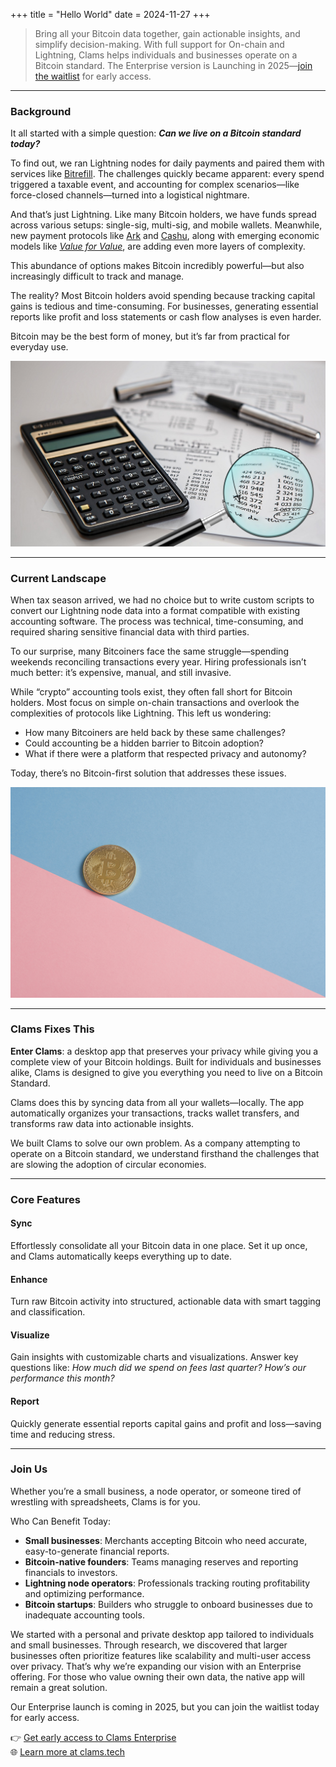 +++
title = "Hello World"
date = 2024-11-27
+++

> Bring all your Bitcoin data together, gain actionable insights, and simplify decision-making. With full support for On-chain and Lightning, Clams helps individuals and businesses operate on a Bitcoin standard. The Enterprise version is Launching in 2025—[join the waitlist](http://eepurl.com/i5kuF-/) for early access.

---

### Background

It all started with a simple question: **_Can we live on a Bitcoin standard today?_**

To find out, we ran Lightning nodes for daily payments and paired them with services like [Bitrefill](https://www.bitrefill.com/). The challenges quickly became apparent: every spend triggered a taxable event, and accounting for complex scenarios—like force-closed channels—turned into a logistical nightmare.

And that’s just Lightning. Like many Bitcoin holders, we have funds spread across various setups: single-sig, multi-sig, and mobile wallets. Meanwhile, new payment protocols like [Ark](https://bitcoinmagazine.com/technical/how-ark-plans-to-scale-private-bitcoin-payments) and [Cashu](https://bitcoinmagazine.com/technical/cashu-a-vision-for-a-bitcoin-powered-ecash-ecosystem), along with emerging economic models like [_Value for Value_](https://www.samara-ag.com/market-insights/value-for-value), are adding even more layers of complexity.

This abundance of options makes Bitcoin incredibly powerful—but also increasingly difficult to track and manage.

The reality? Most Bitcoin holders avoid spending because tracking capital gains is tedious and time-consuming. For businesses, generating essential reports like profit and loss statements or cash flow analyses is even harder.

Bitcoin may be the best form of money, but it’s far from practical for everyday use.

![Audit image](./audit.jpg)

---

### Current Landscape

When tax season arrived, we had no choice but to write custom scripts to convert our Lightning node data into a format compatible with existing accounting software. The process was technical, time-consuming, and required sharing sensitive financial data with third parties.

To our surprise, many Bitcoiners face the same struggle—spending weekends reconciling transactions every year. Hiring professionals isn’t much better: it’s expensive, manual, and still invasive.

While “crypto” accounting tools exist, they often fall short for Bitcoin holders. Most focus on simple on-chain transactions and overlook the complexities of protocols like Lightning. This left us wondering:

- How many Bitcoiners are held back by these same challenges?
- Could accounting be a hidden barrier to Bitcoin adoption?
- What if there were a platform that respected privacy and autonomy?

Today, there’s no Bitcoin-first solution that addresses these issues.

![Bitcoin image](./coin.jpg)

---

### Clams Fixes This

**Enter Clams**: a desktop app that preserves your privacy while giving you a complete view of your Bitcoin holdings. Built for individuals and businesses alike, Clams is designed to give you everything you need to live on a Bitcoin Standard.

Clams does this by syncing data from all your wallets—locally. The app automatically organizes your transactions, tracks wallet transfers, and transforms raw data into actionable insights.

We built Clams to solve our own problem. As a company attempting to operate on a Bitcoin standard, we understand firsthand the challenges that are slowing the adoption of circular economies.

---

### Core Features

#### **Sync**

Effortlessly consolidate all your Bitcoin data in one place. Set it up once, and Clams automatically keeps everything up to date.

#### **Enhance**

Turn raw Bitcoin activity into structured, actionable data with smart tagging and classification.

#### **Visualize**

Gain insights with customizable charts and visualizations. Answer key questions like: _How much did we spend on fees last quarter? How’s our performance this month?_

#### **Report**

Quickly generate essential reports capital gains and profit and loss—saving time and reducing stress.

---

### Join Us

Whether you’re a small business, a node operator, or someone tired of wrestling with spreadsheets, Clams is for you.

Who Can Benefit Today:

- **Small businesses**: Merchants accepting Bitcoin who need accurate, easy-to-generate financial reports.
- **Bitcoin-native founders**: Teams managing reserves and reporting financials to investors.
- **Lightning node operators**: Professionals tracking routing profitability and optimizing performance.
- **Bitcoin startups**: Builders who struggle to onboard businesses due to inadequate accounting tools.

We started with a personal and private desktop app tailored to individuals and small businesses. Through research, we discovered that larger businesses often prioritize features like scalability and multi-user access over privacy. That’s why we’re expanding our vision with an Enterprise offering. For those who value owning their own data, the native app will remain a great solution.

Our Enterprise launch is coming in 2025, but you can join the waitlist today for early access.

👉 [Get early access to Clams Enterprise](http://eepurl.com/i5kuF-/)  
🌐 [Learn more at clams.tech](https://clams.tech)
